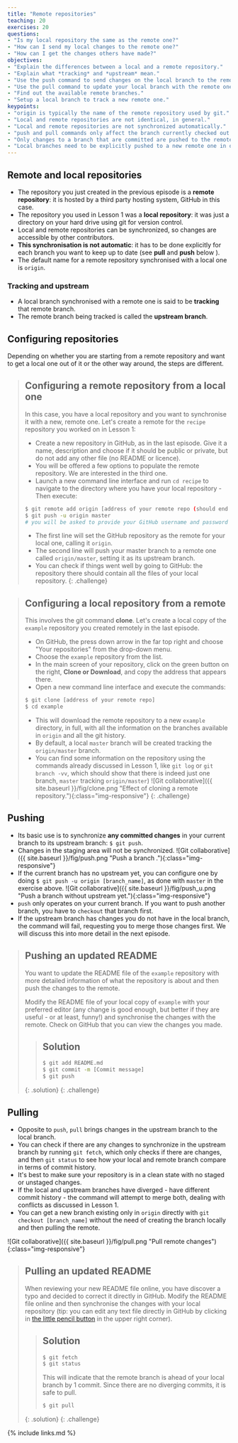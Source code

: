 ```yaml
---
title: "Remote repositories"
teaching: 20
exercises: 20
questions:
- "Is my local repository the same as the remote one?"
- "How can I send my local changes to the remote one?"
- "How can I get the changes others have made?"
objectives:
- "Explain the differences between a local and a remote repository."
- "Explain what *tracking* and *upstream* mean."
- "Use the push command to send changes on the local branch to the remote one."
- "Use the pull command to update your local branch with the remote one."
- "Find out the available remote branches."
- "Setup a local branch to track a new remote one."
keypoints:
- "origin is typically the name of the remote repository used by git."
- "Local and remote repositories are not identical, in general."
- "Local and remote repositories are not synchronized automatically."
- "push and pull commands only affect the branch currently checked out."
- "Only changes to a branch that are committed are pushed to the remote."
- "Local branches need to be explicitly pushed to a new remote one in order to share them."
---
```


## Remote and local repositories

- The repository you just created in the previous episode is a **remote
  repository**: it is hosted by a third party hosting system, GitHub in this
  case.
- The repository you used in Lesson 1 was a **local repository**: it was just a
  directory on your hard drive using git for version control.
- Local and remote repositories can be synchronized, so changes are accessible
  by other contributors.
- **This synchronisation is not automatic**: it has to be done explicitly for
  each branch you want to keep up to date (see **pull** and **push** below ).
- The default name for a remote repository synchronised with a local one is
  `origin`.

### Tracking and upstream

- A local branch synchronised with a remote one is said to be **tracking** that
  remote branch.
- The remote branch being tracked is called the **upstream branch**.

## Configuring repositories

Depending on whether you are starting from a remote repository and want to get a
local one out of it or the other way around, the steps are different.

> ## Configuring a remote repository from a local one
>
> In this case, you have a local repository and you want to synchronise it with
> a new, remote one. Let's create a remote for the `recipe` repository you
> worked on in Lesson 1:
>
> - Create a new repository in GitHub, as in the last episode. Give it a name,
>   description and choose if it should be public or private, but do not add any
>   other file (no README or licence).
> - You will be offered a few options to populate the remote repository. We are
>   interested in the third one.
> - Launch a new command line interface and run `cd recipe` to navigate to the
>   directory where you have your local repository - Then execute:
>
>```bash
>$ git remote add origin [address of your remote repo (should end in .git)]
>$ git push -u origin master
># you will be asked to provide your GitHub username and password
>```
>- The first line will set the GitHub repository as the remote for your
> local one, calling it `origin`.
>- The second line will push your master branch to a remote one called
>  `origin/master`, setting it as its upstream branch.
> - You can check if things went well by going to GitHub: the repository there
>   should contain all the files of your local repository.
{: .challenge}

> ## Configuring a local repository from a remote
> This involves the git command **clone**. Let's create a local copy of the
> `example` repository you created remotely in the last episode.
>
> - On GitHub, the press down arrow in the far top right and choose "Your
>   repositories" from the drop-down menu.
> - Choose the `example` repository from the list.
> - In the main screen of your repository, click on the green button on the
>   right, **Clone or Download**, and copy the address that appears there. 
> - Open a new command line interface and execute the commands:
>
> ```bash
> $ git clone [address of your remote repo]
> $ cd example
> ```
> - This will download the remote repository to a new `example` directory, in
>   full, with all the information on the branches available in `origin` and all
>   the git history.
> - By default, a local `master` branch will be created tracking the
>   `origin/master` branch.
> - You can find some information on the repository using the commands already
>   discussed in Lesson 1, like `git log` or `git branch -vv`, which should show
>   that there is indeed just
>   one branch, `master` tracking `origin/master`)
> ![Git collaborative]({{ site.baseurl }}/fig/clone.png "Effect of cloning a remote repository."){:class="img-responsive"}
{: .challenge}


## Pushing

- Its basic use is to synchronize **any committed changes** in your current
 branch to its upstream branch: `$ git push`.
- Changes in the staging area will not be synchronized.
![Git collaborative]({{ site.baseurl }}/fig/push.png "Push a branch
."){:class="img-responsive"}
- If the current branch has no upstream yet, you can configure one by doing 
`$ git push -u origin [branch_name]`, as done with `master` in the exercise
 above.
![Git collaborative]({{ site.baseurl }}/fig/push_u.png "Push a branch without
 upstream yet."){:class="img-responsive"}
- `push` only operates on your current branch. If you want to push another
 branch, you have to `checkout` that branch first.
- If the upstream branch has changes you do not have in the local branch, the
 command will fail, requesting you to merge those changes first. We will
  discuss this into more detail in the next episode.

> ## Pushing an updated README
> You want to update the README file of the `example` repository with more
> detailed information of what the repository is about and then push
> the changes to the remote.
>
> Modify the README file of your local copy of `example` with your preferred
> editor (any change is good enough, but better if they are useful - or at
> least, funny!) and synchronise the changes with the remote. Check on GitHub
> that you can view the changes you made.
>
> > ## Solution
> > ```bash
> > $ git add README.md
> > $ git commit -m [Commit message]
> > $ git push
> > ```
> {: .solution}
{: .challenge}

## Pulling

- Opposite to `push`, `pull` brings changes in the upstream branch to the local
 branch.
- You can check if there are any changes to synchronize in the upstream
 branch by running `git fetch`, which only checks if there are changes, and then
  `git status` to see how your local and remote branch compare in terms of
   commit history.
- It's best to make sure your repository is in a clean state with no staged or
  unstaged changes.
- If the local and upstream branches have diverged - have different
 commit history - the command will attempt to merge both, dealing with
  conflicts as discussed in Lesson 1.
- You can get a new branch existing only in `origin` directly with `git
 checkout [branch_name]` without the need of creating the branch locally and
  then pulling the remote. 

![Git collaborative]({{ site.baseurl }}/fig/pull.png "Pull remote changes")
{:class="img-responsive"}

> ## Pulling an updated README
> When reviewing your new README file online, you have discover a typo and
> decided to correct it directly in GitHub. Modify the README file online and
> then synchronise the changes with your local repository (tip: you can edit
> any text file directly in GitHub by clicking in [the little pencil button](https://help.github.com/en/github/managing-files-in-a-repository/editing-files-in-your-repository) 
> in the upper right corner).
>
> > ## Solution
> > ```bash
> > $ git fetch
> > $ git status
> > ```
> > This will indicate that the remote branch is ahead of your local branch
> by 1 commit. Since there are no diverging commits, it is safe to pull. 
> > ```bash
> > $ git pull
> > ```
> {: .solution}
{: .challenge}
  
{% include links.md %}
